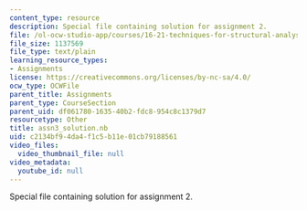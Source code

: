 ```yaml
---
content_type: resource
description: Special file containing solution for assignment 2.
file: /ol-ocw-studio-app/courses/16-21-techniques-for-structural-analysis-and-design-spring-2005/c2134bf94da4f1c5b11e01cb79188561_assn3_solution.nb
file_size: 1137569
file_type: text/plain
learning_resource_types:
- Assignments
license: https://creativecommons.org/licenses/by-nc-sa/4.0/
ocw_type: OCWFile
parent_title: Assignments
parent_type: CourseSection
parent_uid: df061780-1635-40b2-fdc8-954c8c1379d7
resourcetype: Other
title: assn3_solution.nb
uid: c2134bf9-4da4-f1c5-b11e-01cb79188561
video_files:
  video_thumbnail_file: null
video_metadata:
  youtube_id: null
---
```

Special file containing solution for assignment 2.